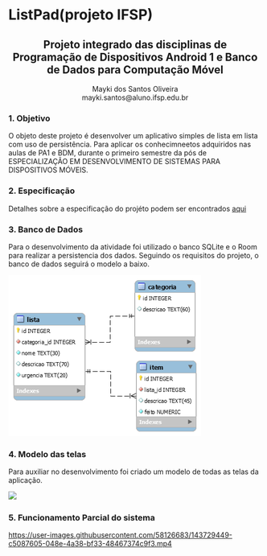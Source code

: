 # ListPad(projeto IFSP)

<div align="center">
<h2>Projeto integrado das disciplinas de Programação de Dispositivos Android 1 e Banco de Dados para Computação Móvel</h2>
  
<p>Mayki dos Santos Oliveira</br>
mayki.santos@aluno.ifsp.edu.br</p>
</div>



<h3>1. Objetivo</h3>
<p>O objeto deste projeto é desenvolver um aplicativo simples de lista em lista com uso de persistência. Para aplicar os conhecimneetos adquiridos nas aulas de PA1 e BDM, durante o primeiro semestre da pós de ESPECIALIZAÇÃO EM DESENVOLVIMENTO DE SISTEMAS PARA DISPOSITIVOS MÓVEIS.</p>
<h3>2. Especificação</h3>
<p>Detalhes sobre a especificação do projéto podem ser encontrados <a href="https://github.com/MaykiSantos/ListPad/blob/master/dadosProjeto/ListPad.pdf">aqui</a></p>

<h3>3. Banco de Dados</h3>
<p>Para o desenvolvimento da atividade foi utilizado o banco SQLite e o Room para realizar a persistencia dos dados. Seguindo os requisitos do projeto, o banco de dados seguirá o modelo a baixo.</p>
<img src="https://raw.githubusercontent.com/MaykiSantos/ListPad/master/dadosProjeto/modelo-banco-de-dados.png">

<h3>4. Modelo das telas</h3>
<p>Para auxiliar no desenvolvimento foi criado um modelo de todas as telas da aplicação.</p>
<img src="https://raw.githubusercontent.com/MaykiSantos/ListPad/master/dadosProjeto/modelo-telas-ListPad.jpg">


<h3>5. Funcionamento Parcial do sistema</h3>

<div heigh=90px>

https://user-images.githubusercontent.com/58126683/143729449-c5087605-048e-4a38-bf33-48467374c9f3.mp4

  
</div>
  



